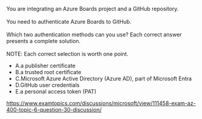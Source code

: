 You are integrating an Azure Boards project and a GitHub repository.<br/><br/>You need to authenticate Azure Boards to GitHub.<br/><br/>Which two authentication methods can you use? Each correct answer presents a complete solution.<br/><br/>NOTE: Each correct selection is worth one point.<ul><li class="multi-choice-item"><span class="multi-choice-letter" data-choice-letter="A">A.</span>a publisher certificate</li><li class="multi-choice-item"><span class="multi-choice-letter" data-choice-letter="B">B.</span>a trusted root certificate</li><li class="multi-choice-item"><span class="multi-choice-letter" data-choice-letter="C">C.</span>Microsoft Azure Active Directory (Azure AD), part of Microsoft Entra</li><li class="multi-choice-item correct-hidden"><span class="multi-choice-letter" data-choice-letter="D">D.</span>GitHub user credentials</li><li class="multi-choice-item correct-hidden"><span class="multi-choice-letter" data-choice-letter="E">E.</span>a personal access token (PAT)</li></ul><p><a href="https://www.examtopics.com/discussions/microsoft/view/111458-exam-az-400-topic-6-question-30-discussion/">https://www.examtopics.com/discussions/microsoft/view/111458-exam-az-400-topic-6-question-30-discussion/</a></p><script src="https://giscus.app/client.js"                    data-repo="azsamples/az204"                    data-repo-id="R_kgDOMRXzDQ"                    data-category="General"                    data-category-id="DIC_kwDOMRXzDc4Cgi27"                    data-mapping="pathname"                    data-strict="0"                    data-reactions-enabled="0"                    data-emit-metadata="0"                    data-input-position="bottom"                    data-theme="preferred_color_scheme"                    data-lang="en"                    crossorigin="anonymous"                    async>                    </script>